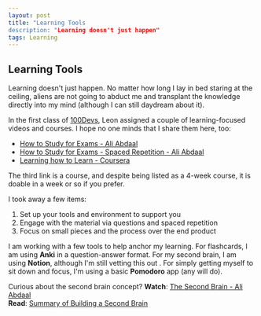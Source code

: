 ```yaml
---
layout: post
title: "Learning Tools
description: "Learning doesn't just happen"
tags: Learning
---
```

## Learning Tools

Learning doesn't just happen. No matter how long I lay in bed staring at the ceiling, aliens are not going to abduct me and transplant the knowledge directly into my mind (although I can still daydream about it).

In the first class of [100Devs](https://leonnoel.com/100devs/), Leon assigned a couple of learning-focused videos and courses. I hope no one minds that I share them here, too:
* [How to Study for Exams - Ali Abdaal](https://www.youtube.com/watch?v=ukLnPbIffxE)
* [How to Study for Exams - Spaced Repetition - Ali Abdaal](https://www.youtube.com/watch?v=Z-zNHHpXoMM)
* [Learning how to Learn - Coursera](https://www.coursera.org/learn/learning-how-to-learn/home/welcome)

The third link is a course, and despite being listed as a 4-week course, it is doable in a week or so if you prefer. 

I took away a few items:
1. Set up your tools and environment to support you
2. Engage with the material via questions and spaced repetition
3. Focus on small pieces and the process over the end product

I am working with a few tools to help anchor my learning. For flashcards, I am using **Anki** in a question-answer format. For my second brain, I am using **Notion**, although I'm still vetting this out . For simply getting myself to sit down and focus, I'm using a basic **Pomodoro** app (any will do).

Curious about the second brain concept?
    **Watch**: [The Second Brain - Ali Abdaal](https://www.youtube.com/watch?v=OP3dA2GcAh8)   
    **Read**: [Summary of Building a Second Brain](https://fortelabs.co/blog/basboverview/)